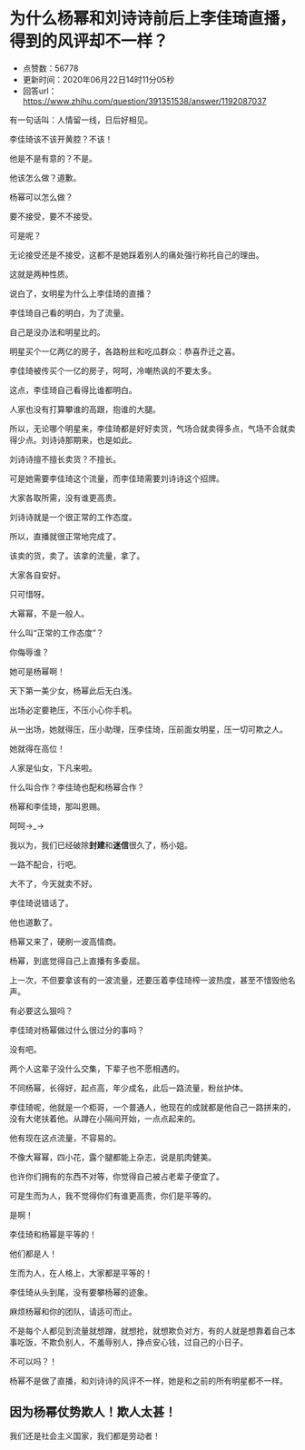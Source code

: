 # 为什么杨幂和刘诗诗前后上李佳琦直播，得到的风评却不一样？
- 点赞数：56778
- 更新时间：2020年06月22日14时11分05秒
- 回答url：https://www.zhihu.com/question/391351538/answer/1192087037
<body>
 <p data-pid="p0RccMXc">有一句话叫：人情留一线，日后好相见。</p>
 <p data-pid="ZRO13Y8v">李佳琦该不该开黄腔？不该！</p>
 <p data-pid="lK9GVfQG">他是不是有意的？不是。</p>
 <p data-pid="bXNJJxkR">他该怎么做？道歉。</p>
 <p data-pid="qBE9r4yf">杨幂可以怎么做？</p>
 <p data-pid="V8HFDbD0">要不接受，要不不接受。</p>
 <p data-pid="Z-SQkvWl">可是呢？</p>
 <p data-pid="1-_sYZuU">无论接受还是不接受，这都不是她踩着别人的痛处强行称托自己的理由。</p>
 <p data-pid="4lRgtKu_">这就是两种性质。</p>
 <p data-pid="JQY9X3qn">说白了，女明星为什么上李佳琦的直播？</p>
 <p data-pid="1CRx4_m1">李佳琦自己看的明白，为了流量。</p>
 <p data-pid="Yyl92FmH">自己是没办法和明星比的。</p>
 <p data-pid="5PVjuURc">明星买个一亿两亿的房子，各路粉丝和吃瓜群众：恭喜乔迁之喜。</p>
 <p data-pid="ulVOqgsi">李佳琦被传买个一亿的房子，呵呵，冷嘲热讽的不要太多。</p>
 <p data-pid="Xb_251Ub">这点，李佳琦自己看得比谁都明白。</p>
 <p data-pid="DR-vdQ_u">人家也没有打算攀谁的高跟，抱谁的大腿。</p>
 <p data-pid="Ln1K803C">所以，无论哪个明星来，李佳琦都是好好卖货，气场合就卖得多点，气场不合就卖得少点。刘诗诗那期来，也是如此。</p>
 <p data-pid="8SqJ7nPs">刘诗诗擅不擅长卖货？不擅长。</p>
 <p data-pid="OgvDfkSW">可是她需要李佳琦这个流量，而李佳琦需要刘诗诗这个招牌。</p>
 <p data-pid="hK6DpTOb">大家各取所需，没有谁更高贵。</p>
 <p data-pid="ybnI0w4j">刘诗诗就是一个很正常的工作态度。</p>
 <p data-pid="VdK8xZCV">所以，直播就很正常地完成了。</p>
 <p data-pid="LWR2VmMX">该卖的货，卖了。该拿的流量，拿了。</p>
 <p data-pid="p21NMypD">大家各自安好。</p>
 <p data-pid="C4pdeF2b">只可惜呀。</p>
 <p data-pid="rY_3dkCN">大幂幂，不是一般人。</p>
 <p data-pid="qJP7ywGj">什么叫“正常的工作态度”？</p>
 <p data-pid="V3i5pk4c">你侮辱谁？</p>
 <p data-pid="wA-plFxa">她可是杨幂啊！</p>
 <p data-pid="mmv5E8Ai">天下第一美少女，杨幂此后无白浅。</p>
 <p data-pid="0icxBs-c">出场必定要艳压，不压小心你手机。</p>
 <p data-pid="XJHdhvi4">从一出场，她就得压，压小助理，压李佳琦，压前面女明星，压一切可欺之人。</p>
 <p data-pid="5LJZ5LFz">她就得在高位！</p>
 <p data-pid="HJeGCqW8">人家是仙女，下凡来啦。</p>
 <p data-pid="M87nNfFr">什么叫合作？李佳琦也配和杨幂合作？</p>
 <p data-pid="v9I7YPxD">杨幂和李佳琦，那叫恩赐。</p>
 <p data-pid="zLCwzFdt">呵呵→_→</p>
 <p data-pid="Rw044_w5">我以为，我们已经破除<b>封建</b>和<b>迷信</b>很久了，杨小姐。</p>
 <p data-pid="u22OqDZv">一路不配合，行吧。</p>
 <p data-pid="oUMQpJln">大不了，今天就卖不好。</p>
 <p data-pid="-0V8FuUz">李佳琦说错话了。</p>
 <p data-pid="_t9v_0o6">他也道歉了。</p>
 <p data-pid="6bQAllrq">杨幂又来了，硬刷一波高情商。</p>
 <p data-pid="GYbl_Xv8">杨幂，到底觉得自己上直播有多委屈。</p>
 <p data-pid="2pWsbe86">上一次，不但要拿该有的一波流量，还要压着李佳琦榨一波热度，甚至不惜毁他名声。</p>
 <p data-pid="hw5bAV6G">有必要这么狠吗？</p>
 <p data-pid="sh6zxzkw">李佳琦对杨幂做过什么很过分的事吗？</p>
 <p data-pid="GqipM9le">没有吧。</p>
 <p data-pid="z_M9vAxn">两个人这辈子没什么交集，下辈子也不愿相遇的。</p>
 <p data-pid="N1_8Q4jn">不同杨幂，长得好，起点高，年少成名，此后一路流量，粉丝护体。</p>
 <p data-pid="klaPX-jo">李佳琦呢，他就是一个柜哥，一个普通人，他现在的成就都是他自己一路拼来的，没有大佬扶着他。从蹲在小隔间开始，一点点起来的。</p>
 <p data-pid="GaHALCym">他有现在这点流量，不容易的。</p>
 <p data-pid="88TgJSaH">不像大幂幂，四小花，露个腿都能上杂志，说是肌肉健美。</p>
 <p data-pid="DLP6_5Ik">也许你们拥有的东西不对等，你觉得自己被占老辈子便宜了。</p>
 <p data-pid="rep8B0ru">可是生而为人，我不觉得你们有谁更高贵，你们是平等的。</p>
 <p data-pid="q7BWZk3x">是啊！</p>
 <p data-pid="ndOPD8Mn">李佳琦和杨幂是平等的！</p>
 <p data-pid="7FawOqhd">他们都是人！</p>
 <p data-pid="2egCeUGa">生而为人，在人格上，大家都是平等的！</p>
 <p data-pid="8DzUoUEz">李佳琦从头到尾，没有要攀杨幂的迹象。</p>
 <p data-pid="cQBDWgsv">麻烦杨幂和你的团队，请适可而止。</p>
 <p data-pid="YgEo3eXV">不是每个人都见到流量就想蹭，就想抢，就想欺负对方，有的人就是想靠着自己本事吃饭，不欺负别人，不羞辱别人，挣点安心钱，过自己的小日子。</p>
 <p data-pid="gTe8U69T">不可以吗？！</p>
 <p data-pid="_4biYdsy">杨幂不是做了直播，和刘诗诗的风评不一样，她是和之前的所有明星都不一样。</p>
 <h2>因为杨幂仗势欺人！欺人太甚！</h2>
 <p data-pid="5THpNFkE">我们还是社会主义国家，我们都是劳动者！</p>
</body>